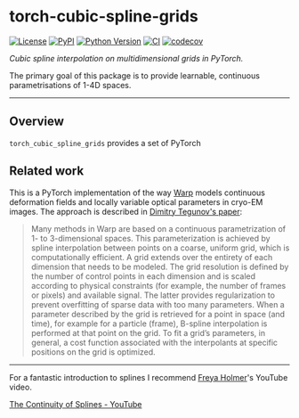 # torch-cubic-spline-grids

[![License](https://img.shields.io/pypi/l/torch-cubic-spline-grids.svg?color=green)](https://github.com/alisterburt/torch-cubic-spline-grids/raw/main/LICENSE)
[![PyPI](https://img.shields.io/pypi/v/torch-cubic-spline-grids.svg?color=green)](https://pypi.org/project/torch-cubic-spline-grids)
[![Python Version](https://img.shields.io/pypi/pyversions/torch-cubic-spline-grids.svg?color=green)](https://python.org)
[![CI](https://github.com/alisterburt/torch-cubic-spline-grids/actions/workflows/ci.yml/badge.svg)](https://github.com/alisterburt/torch-cubic-spline-grids/actions/workflows/ci.yml)
[![codecov](https://codecov.io/gh/alisterburt/torch-cubic-spline-grids/branch/main/graph/badge.svg)](https://codecov.io/gh/alisterburt/torch-cubic-spline-grids)

*Cubic spline interpolation on multidimensional grids in PyTorch.*

The primary goal of this package is to provide learnable, continuous
parametrisations of 1-4D spaces.

--- 

## Overview

`torch_cubic_spline_grids` provides a set of PyTorch 


## Related work

This is a PyTorch implementation of the way
[Warp](http://warpem.com/warp/#) models continuous deformation
fields and locally variable optical parameters in cryo-EM images. 
The approach is described in
[Dimitry Tegunov's paper](https://doi.org/10.1038/s41592-019-0580-y):

> Many methods in Warp are based on a continuous parametrization of 1- to
> 3-dimensional spaces.
> This parameterization is achieved by spline interpolation between points on a coarse,
> uniform grid, which is computationally efficient.
> A grid extends over the entirety of each dimension that needs to be modeled.
> The grid resolution is defined by the number of control points in each dimension
> and is scaled according to physical constraints
> (for example, the number of frames or pixels) and available signal.
> The latter provides regularization to prevent overfitting of sparse data with too many
> parameters.
> When a parameter described by the grid is retrieved for a point in space (and time),
> for example for a particle (frame), B-spline interpolation is performed at that point
> on the grid.
> To fit a grid’s parameters, in general, a cost function associated with the
> interpolants at specific positions on the grid is optimized. 

---

For a fantastic introduction to splines I recommend 
[Freya Holmer](https://www.youtube.com/watch?v=jvPPXbo87ds)'s YouTube video.

[The Continuity of Splines - YouTube](https://youtu.be/jvPPXbo87ds)
